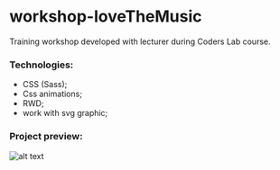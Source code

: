 # workshop-loveTheMusic

Training workshop developed with lecturer during Coders Lab course.

### Technologies:
* CSS (Sass);
* Css animations;
* RWD;
* work with svg graphic;

### Project preview:

![alt text](https://github.com/marasmadwa/workshop-loveTheMusic/blob/master/dist/images/loveTheMusic.jpg)

